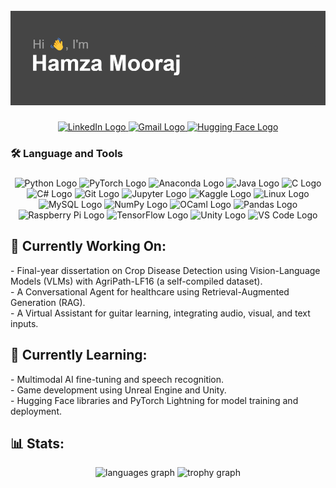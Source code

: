 <br clear="both">

<div align="center">
  <img src="https://github.com/hamzamooraj99/hamzamooraj99/blob/main/header.png?raw=true" alt="Header Image" />
</div>

###

<div align="center">
  <a href="https://www.linkedin.com/in/hamza-mooraj/" target="_blank">
    <img src="https://img.shields.io/static/v1?message=LinkedIn&logo=linkedin&label=&color=0077B5&logoColor=white&style=for-the-badge" height="25" alt="LinkedIn Logo" />
  </a>
  <a href="mailto:hhmooraj@gmail.com" target="_blank">
    <img src="https://img.shields.io/static/v1?message=Gmail&logo=gmail&label=&color=D14836&logoColor=white&style=for-the-badge" height="25" alt="Gmail Logo" />
  </a>
  <a href="https://huggingface.co/hamzamooraj99" target="_blank">
    <img src="https://img.shields.io/static/v1?message=HuggingFace&logo=huggingface&label=&color=yellow&logoColor=white&style=for-the-badge" height="25" alt="Hugging Face Logo" />
  </a>
</div>

###

<h3 align="left">🛠 Language and Tools</h3>

###

<div align="center">
  <img src="https://cdn.jsdelivr.net/gh/devicons/devicon/icons/python/python-original.svg" height="40" alt="Python Logo" />
  <img src="https://cdn.jsdelivr.net/gh/devicons/devicon/icons/pytorch/pytorch-original.svg" height="40" alt="PyTorch Logo" />
  <img src="https://cdn.jsdelivr.net/gh/devicons/devicon/icons/anaconda/anaconda-original.svg" height="40" alt="Anaconda Logo" />
  <img src="https://cdn.jsdelivr.net/gh/devicons/devicon/icons/java/java-original.svg" height="40" alt="Java Logo" />
  <img src="https://cdn.jsdelivr.net/gh/devicons/devicon/icons/c/c-original.svg" height="40" alt="C Logo" />
  <img src="https://cdn.jsdelivr.net/gh/devicons/devicon/icons/csharp/csharp-original.svg" height="40" alt="C# Logo" />
  <img src="https://cdn.jsdelivr.net/gh/devicons/devicon/icons/git/git-original.svg" height="40" alt="Git Logo" />
  <img src="https://cdn.jsdelivr.net/gh/devicons/devicon/icons/jupyter/jupyter-original-wordmark.svg" height="40" alt="Jupyter Logo" />
  <img src="https://cdn.jsdelivr.net/gh/devicons/devicon/icons/kaggle/kaggle-original.svg" height="40" alt="Kaggle Logo" />
  <img src="https://cdn.jsdelivr.net/gh/devicons/devicon/icons/linux/linux-original.svg" height="40" alt="Linux Logo" />
  <img src="https://cdn.jsdelivr.net/gh/devicons/devicon/icons/mysql/mysql-original.svg" height="40" alt="MySQL Logo" />
  <img src="https://cdn.jsdelivr.net/gh/devicons/devicon/icons/numpy/numpy-original.svg" height="40" alt="NumPy Logo" />
  <img src="https://cdn.jsdelivr.net/gh/devicons/devicon/icons/ocaml/ocaml-original.svg" height="40" alt="OCaml Logo" />
  <img src="https://cdn.jsdelivr.net/gh/devicons/devicon/icons/pandas/pandas-original.svg" height="40" alt="Pandas Logo" />
  <img src="https://cdn.jsdelivr.net/gh/devicons/devicon/icons/raspberrypi/raspberrypi-original.svg" height="40" alt="Raspberry Pi Logo" />
  <img src="https://cdn.jsdelivr.net/gh/devicons/devicon/icons/tensorflow/tensorflow-original.svg" height="40" alt="TensorFlow Logo" />
  <img src="https://cdn.jsdelivr.net/gh/devicons/devicon/icons/unity/unity-original.svg" height="40" alt="Unity Logo" />
  <img src="https://cdn.jsdelivr.net/gh/devicons/devicon/icons/vscode/vscode-original.svg" height="40" alt="VS Code Logo" />
</div>

###

<h2 align="left">🔭 Currently Working On:</h2>

<p align="left">
  - Final-year dissertation on Crop Disease Detection using Vision-Language Models (VLMs) with AgriPath-LF16 (a self-compiled dataset).<br>
  - A Conversational Agent for healthcare using Retrieval-Augmented Generation (RAG).<br>
  - A Virtual Assistant for guitar learning, integrating audio, visual, and text inputs.
</p>

###

<h2 align="left">🌱 Currently Learning:</h2>

<p align="left">
  - Multimodal AI fine-tuning and speech recognition.<br>
  - Game development using Unreal Engine and Unity.<br>
  - Hugging Face libraries and PyTorch Lightning for model training and deployment.
</p>

###

<h2 align="left">📊 Stats:</h2>

<div align="center">
  <img src="https://github-readme-stats.vercel.app/api/top-langs?username=hamzamooraj99&locale=en&hide_title=true&layout=compact&card_width=320&langs_count=5&theme=bear&hide_border=true&order=2" alt="languages graph" />
  <img src="https://github-profile-trophy.vercel.app?username=hamzamooraj99&theme=chalk&no-frame=true&no-bg=true&row=2" height="150" alt="trophy graph" />
</div>
